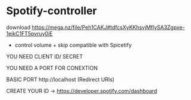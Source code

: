 # Spotify-controller

download https://mega.nz/file/Peh1CAKJ#tdfcsXyKKhsvjMflySA3Zgpxe-1ejkC1FT5pvruy0iE

+ control volume + skip compatible with Spicetify

YOU NEED CLIENT ID/ SECRET 

YOU NEED A PORT FOR CONEXTION 

BASIC PORT http://localhost
(Redirect URIs)

CREATE YOUR ID -> https://developer.spotify.com/dashboard
